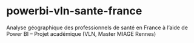 # powerbi-vln-sante-france
Analyse géographique des professionnels de santé en France à l’aide de Power BI – Projet académique (VLN, Master MIAGE Rennes)
